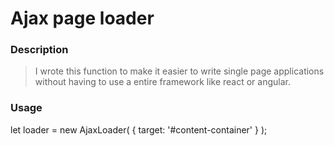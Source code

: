 # Ajax page loader

### Description
> I wrote this function to make it easier to write single page applications without having to use a entire framework like react or angular.

### Usage

  let loader = new AjaxLoader( { target: '#content-container' } );
